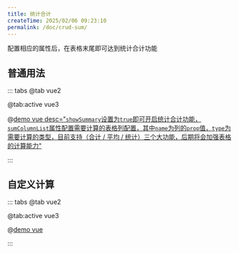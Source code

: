 ```yaml
---
title: 统计合计
createTime: 2025/02/06 09:23:10
permalink: /doc/crud-sum/
---
```


配置相应的属性后，在表格末尾即可达到统计合计功能

## 普通用法

::: tabs
@tab vue2

@tab:active vue3

@[demo vue desc="`showSummary`设置为`true`即可开启统计合计功能，`sumColumnList`属性配置需要计算的表格列配置，其中`name`为列的`prop`值，`type`为需要计算的类型，目前支持（合计 / 平均 / 统计）三个大功能，后期将会加强表格的计算能力"](../../../examples/crud/crud-sum/base.vue)

:::

## 自定义计算

::: tabs
@tab vue2

@tab:active vue3

@[demo vue](../../../examples/crud/crud-sum/slot.vue)

:::
